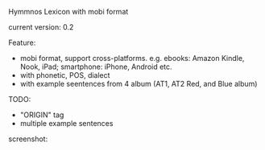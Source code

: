 Hymmnos Lexicon with mobi format

current version: 0.2

Feature:
  * mobi format, support cross-platforms. e.g. ebooks: Amazon Kindle, Nook, iPad; smartphone: iPhone, Android etc.
  * with phonetic, POS, dialect
  * with example seentences from 4 album (AT1, AT2 Red, and Blue album)

TODO:
  * "ORIGIN" tag
  * multiple example sentences

screenshot:

<a href="http://imgur.com/KokoW5w"><img src="http://i.imgur.com/KokoW5w.gif" title="Hosted by imgur.com" alt="" /></a>
<a href="http://imgur.com/QXgjTlr"><img src="http://i.imgur.com/QXgjTlr.gif" title="Hosted by imgur.com" alt="" /></a>
<a href="http://imgur.com/mPiX6yx"><img src="http://i.imgur.com/mPiX6yx.gif" title="Hosted by imgur.com" alt="" /></a>
